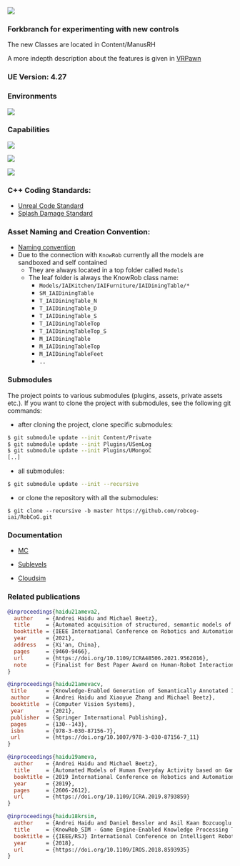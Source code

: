 
[![](Documentation/Img/RobCoG.png)](http://robcog.org/)
### Forkbranch for experimenting with new controls
The new Classes are located in
Content/ManusRH

A more indepth description about the features is given in
[VRPawn](Documentation/RH/VRPawn.md)



### UE Version: **4.27**

### Environments

![](Documentation/GIF/iai_tech_anim.gif)

### Capabilities

![](Documentation/GIF/robcog_urobosim.gif)

![](Documentation/GIF/robcog_interaction.gif)

![](Documentation/GIF/robcog_pouring.gif)

### C++ Coding Standards:

 * [Unreal Code Standard](https://docs.unrealengine.com/en-us/Programming/Development/CodingStandard)
 * [Splash Damage Standard](https://github.com/splash-damage/coding-standards)

### Asset Naming and Creation Convention:

 * [Naming convention](https://github.com/Allar/ue4-style-guide)
 * Due to the connection with `KnowRob` currently all the models are sandboxed and self contained
   * They are always located in a top folder called `Models`
   * The leaf folder is always the KnowRob class name:
     * `Models/IAIKitchen/IAIFurniture/IAIDiningTable/*`
      * `SM_IAIDiningTable`
      * `T_IAIDiningTable_N`
      * `T_IAIDiningTable_D`
      * `T_IAIDiningTable_S`
      * `T_IAIDiningTableTop`
      * `T_IAIDiningTableTop_S`
      * `M_IAIDiningTable`
      * `M_IAIDiningTableTop`
      * `M_IAIDiningTableFeet`
      * `..`



### Submodules

The project points to various submodules (plugins, assets, private assets etc.). If you want to clone the project with submodules, see the following git commands:

* after cloning the project, clone specific submodules:

```bash
$ git submodule update --init Content/Private
$ git submodule update --init Plugins/USemLog
$ git submodule update --init Plugins/UMongoC
[..]
```

* all submodules:

```bash
$ git submodule update --init --recursive
```

* or clone the repository with all the submodules:

```
$ git clone --recursive -b master https://github.com/robcog-iai/RobCoG.git
```

### Documentation

* [MC](Documentation/MC.md)

* [Sublevels](Documentation/Sublevels.md)

* [Cloudsim](Documentation/CloudsimSetup.md)

### Related publications

```bibtex
@inproceedings{haidu21ameva2,
  author    = {Andrei Haidu and Michael Beetz},
  title     = {Automated acquisition of structured, semantic models of manipulation activities from human VR demonstration},  
  booktitle = {IEEE International Conference on Robotics and Automation (ICRA)},
  year      = {2021},
  address   = {Xi'an, China},
  pages     = {9460-9466},
  url       = {https://doi.org/10.1109/ICRA48506.2021.9562016},
  note      = {Finalist for Best Paper Award on Human-Robot Interaction},
}

@inproceedings{haidu21amevacv,
 title      = {Knowledge-Enabled Generation of Semantically Annotated Image Sequences of Manipulation Activities from VR Demonstrations},
 author     = {Andrei Haidu and Xiaoyue Zhang and Michael Beetz}, 
 booktitle  = {Computer Vision Systems},
 year       = {2021},
 publisher  = {Springer International Publishing},
 pages      = {130--143},
 isbn       = {978-3-030-87156-7},
 url        = {https://doi.org/10.1007/978-3-030-87156-7_11}
}

@inproceedings{haidu19ameva,
  author    = {Andrei Haidu and Michael Beetz},
  title     = {Automated Models of Human Everyday Activity based on Game and Virtual Reality Technology},
  booktitle = {2019 International Conference on Robotics and Automation (ICRA)},
  year      = {2019},
  pages     = {2606-2612},
  url       = {https://doi.org/10.1109/ICRA.2019.8793859}
}

@inproceedings{haidu18krsim,
  author    = {Andrei Haidu and Daniel Bessler and Asil Kaan Bozcuoglu and Michael Beetz},
  title     = {KnowRob_SIM - Game Engine-Enabled Knowledge Processing Towards Cognition-Enabled Robot Control},
  booktitle = {{IEEE/RSJ} International Conference on Intelligent Robots and Systems, {IROS} 2018, Madrid, Spain, October 1-5, 2018},
  year      = {2018},
  url       = {https://doi.org/10.1109/IROS.2018.8593935}
}
```
